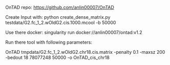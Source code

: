  OnTAD repo:
 https://github.com/anlin00007/OnTAD

Create Input with:
python create_dense_matrix.py testdata/G2.fc_1_2.wOldG2.cis.1000.mcool -b 50000


 Use there docker:
 singularity run docker://anlin00007/ontad:v1.2

 Run there tool with following parameters:
 
 OnTAD tmpdata/G2.fc_1_2.wOldG2.chr18.cis.matrix -penalty 0.1 -maxsz 200 -bedout 18 78077248 50000 -o OnTAD_cis_chr18
